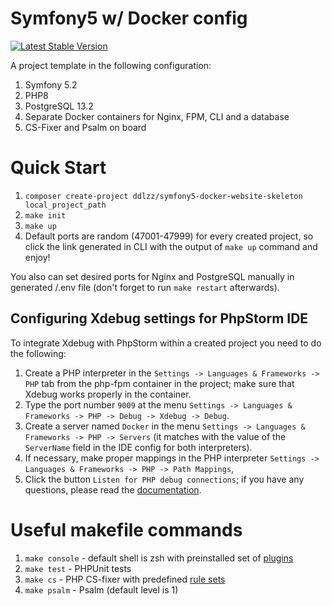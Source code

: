 # Symfony5 w/ Docker config

[![Latest Stable Version](https://poser.pugx.org/ddlzz/symfony5-docker-website-skeleton/version.svg)](https://packagist.org/packages/ddlzz/symfony5-docker-website-skeleton)

A project template in the following configuration:
1. Symfony 5.2
2. PHP8
3. PostgreSQL 13.2
4. Separate Docker containers for Nginx, FPM, CLI and a database
5. CS-Fixer and Psalm on board

# Quick Start

1. `composer create-project ddlzz/symfony5-docker-website-skeleton local_project_path`
2. `make init`
3. `make up`
4. Default ports are random (47001-47999) for every created project, so click the link generated in CLI with the output of `make up` command and enjoy!

You also can set desired ports for Nginx and PostgreSQL manually in generated /.env file (don't forget to run `make restart` afterwards).

## Configuring Xdebug settings for PhpStorm IDE

To integrate Xdebug with PhpStorm within a created project you need to do the following:
1. Create a PHP interpreter in the `Settings -> Languages & Frameworks -> PHP` tab from the php-fpm container in the project; make sure that Xdebug works properly in the container.
2. Type the port number `9009` at the menu `Settings -> Languages & Frameworks -> PHP -> Debug -> Xdebug -> Debug`.
3. Create a server named `Docker` in the menu `Settings -> Languages & Frameworks -> PHP -> Servers` (it matches with the value of the `ServerName` field in the IDE config for both interpreters).
4. If necessary, make proper mappings in the PHP interpreter `Settings -> Languages & Frameworks -> PHP -> Path Mappings`,
5. Click the button `Listen for PHP debug connections`; if you have any questions, please read the [documentation](https://www.jetbrains.com/help/phpstorm/debugging-with-phpstorm-ultimate-guide.html).

# Useful makefile commands

1. `make console` - default shell is zsh with preinstalled set of [plugins](https://github.com/ddlzz/symfony5-docker-website-skeleton/blob/main/docker/dev/php-cli/.zshrc)
2. `make test` - PHPUnit tests
3. `make cs` - PHP CS-fixer with predefined [rule sets](https://github.com/ddlzz/symfony5-docker-website-skeleton/blob/main/app/.php_cs.dist) 
4. `make psalm` - Psalm (default level is 1)

